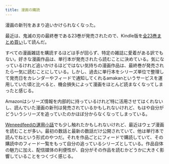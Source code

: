 ```yaml
---
title: 漫画の購読
---
```


漫画の新刊をあまり追いかけられなくなった。

最近は、鬼滅の刃の最終巻である23巻が発売されたので、Kindle版を[全23巻まとめ買い](https://www.amazon.co.jp/dp/B08PPY8CFF)して読んだ。

すべての漫画雑誌を購読するほどは手が回らず、特定の雑誌に愛着がある訳でもない。好きな漫画作品は、単行本が発売されたら読むことに決めている。気になっているけれど追いかけるほどではない気持ちの漫画作品は、最終巻が発売されたら一気に読むことにしている。しかし、過去に単行本をシリーズ単位で整理して発売日をカレンダーやフィードで通知してくれるamakanというサービスを運用していた頃と比べると、機会損失によって漫画をほとんど読まなくなってしまったと感じる。

Amazonはシリーズ情報を内部的に持っているけれど特に活用させてはくれないし、読んでいた漫画の新刊は発売されているかもしれないけれど、もはや自分がどういうシリーズを追っていたのかほぼ分からなくなってしまっている。

[Weneedfeedの運用小話](/articles/2020-12-12-weneedfeed-misc)でも少し触れたかもしれないけれど、最近はウェブ漫画を読むことが多い。最初の数話と最新の数話だけ公開されていて、他は単行本で読んでねという形式のやつだ。それを作品ごとにフィードで購読していて、その購読中のフィード一覧をもって自分の追っているシリーズとしている。作品自体の魅力に加え、配信媒体の利便性が、自分がその作品を読むかどうかに大きく影響していることをつくづく感じる。
